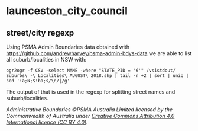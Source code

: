 # launceston_city_council
## street/city regexp

Using PSMA Admin Boundaries data obtained with https://github.com/andrewharvey/psma-admin-bdys-data we are able to list all suburb/localities in NSW with:

    ogr2ogr -f CSV -select NAME -where "STATE_PID = '6'" /vsistdout/ Suburbs\ -\ Localities\ AUGUST\ 2018.shp | tail -n +2 | sort | uniq | sed ':a;N;$!ba;s/\n/|/g'

The output of that is used in the regexp for splitting street names and suburb/localities.

_Administrative Boundaries ©PSMA Australia Limited licensed by the Commonwealth of Australia under [Creative Commons Attribution 4.0 International licence (CC BY 4.0)](https://creativecommons.org/licenses/by/4.0/)._
